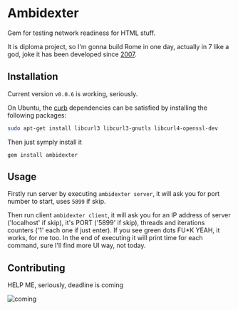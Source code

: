 # Ambidexter

Gem for testing network readiness for HTML stuff.

It is diploma project, so I'm gonna build Rome in one day, actually in 7 like a god, joke it has been developed since [2007](https://github.com/mojombo/god/graphs/contributors).

## Installation

Current version `v0.0.6` is working, seriously.

On Ubuntu, the [curb](https://github.com/taf2/curb) dependencies can be satisfied by installing the following packages:

```bash
sudo apt-get install libcurl3 libcurl3-gnutls libcurl4-openssl-dev
```
Then just symply install it

`gem install ambidexter`

## Usage

Firstly run server by executing `ambidexter server`, it will ask you for port number to start, uses `5899` if skip.

Then run client `ambidexter client`, it will ask you for an IP address of server ('localhost' if skip), it's PORT ('5899' if skip), threads and iterations counters ('1' each one if just enter). If you see green dots FU*K YEAH, it works, for me too. In the end of executing it will print time for each command, sure I'll find more UI way, not today.

## Contributing

HELP ME, seriously, deadline is coming

![coming](http://m.memegen.com/trbzeb.jpg)
